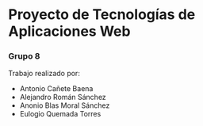 # Proyecto de Tecnologías de Aplicaciones Web
### Grupo 8
Trabajo realizado por:
 - Antonio Cañete Baena
 - Alejandro Román Sánchez
 - Anonio Blas Moral Sánchez
 - Eulogio Quemada Torres
